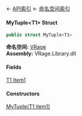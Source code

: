 ← [API索引](Api-Index) ← [命名空间索引](Namespace-Index)

#### MyTuple&lt;T1&gt; Struct

```csharp
public struct MyTuple<T1>
```

**命名空间:** [VRage](VRage)  
**Assembly:** VRage.Library.dll

#### Fields

[T1 Item1](VRage.MyTuple`1.Item1)

> 

#### Constructors

[MyTuple(T1 item1)](VRage.MyTuple`1..ctor)

> 

